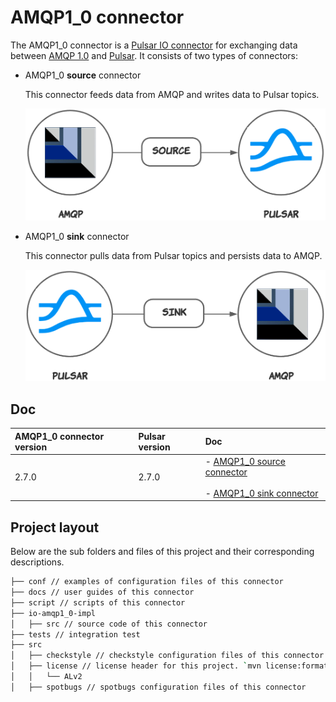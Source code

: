 # AMQP1_0 connector

The AMQP1_0 connector is a [Pulsar IO connector](http://pulsar.apache.org/docs/en/next/io-overview/) for exchanging data between [AMQP 1.0](https://www.amqp.org/) and [Pulsar](https://pulsar.apache.org/docs/en/next/standalone/). It consists of two types of connectors: 

- AMQP1_0 **source** connector 
  
  This connector feeds data from AMQP and writes data to Pulsar topics. 

  ![](docs/amqp1_0-source.png)

- AMQP1_0 **sink** connector 
  
  This connector pulls data from Pulsar topics and persists data to AMQP.

  ![](docs/amqp1_0-sink.png)
            
## Doc

| AMQP1_0 connector version |Pulsar version| Doc |
| :---------- |  :------------- |:------------- |
2.7.0 | 2.7.0 |  - [AMQP1_0 source connector](TBD)<br><br>  - [AMQP1_0 sink connector](TBD)

## Project layout

Below are the sub folders and files of this project and their corresponding descriptions.

```bash
├── conf // examples of configuration files of this connector
├── docs // user guides of this connector
├── script // scripts of this connector
├── io-amqp1_0-impl
│   ├── src // source code of this connector
├── tests // integration test
├── src
│   ├── checkstyle // checkstyle configuration files of this connector
│   ├── license // license header for this project. `mvn license:format` can be used for formatting the project with the stored license header in this directory
│   │   └── ALv2
│   ├── spotbugs // spotbugs configuration files of this connector
```
